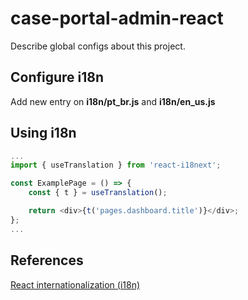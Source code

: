 # case-portal-admin-react

Describe global configs about this project.

## Configure i18n

Add new entry on <b>i18n/pt_br.js</b> and <b>i18n/en_us.js</b>

## Using i18n

```js
...
import { useTranslation } from 'react-i18next';

const ExamplePage = () => {
    const { t } = useTranslation();

    return <div>{t('pages.dashboard.title')}</div>;
};
...
```

## References

[React internationalization (i18n)](https://www.i18next.com)
